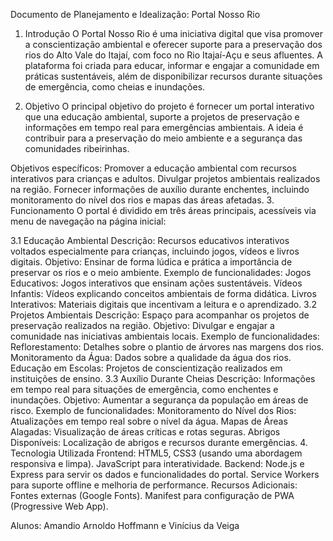 Documento de Planejamento e Idealização: Portal Nosso Rio
1. Introdução
O Portal Nosso Rio é uma iniciativa digital que visa promover a conscientização ambiental e oferecer suporte para a preservação dos rios do Alto Vale do Itajaí, com foco no Rio Itajaí-Açu e seus afluentes. A plataforma foi criada para educar, informar e engajar a comunidade em práticas sustentáveis, além de disponibilizar recursos durante situações de emergência, como cheias e inundações.

2. Objetivo
O principal objetivo do projeto é fornecer um portal interativo que una educação ambiental, suporte a projetos de preservação e informações em tempo real para emergências ambientais. A ideia é contribuir para a preservação do meio ambiente e a segurança das comunidades ribeirinhas.

Objetivos específicos:
Promover a educação ambiental com recursos interativos para crianças e adultos.
Divulgar projetos ambientais realizados na região.
Fornecer informações de auxílio durante enchentes, incluindo monitoramento do nível dos rios e mapas das áreas afetadas.
3. Funcionamento
O portal é dividido em três áreas principais, acessíveis via menu de navegação na página inicial:

3.1 Educação Ambiental
Descrição: Recursos educativos interativos voltados especialmente para crianças, incluindo jogos, vídeos e livros digitais.
Objetivo: Ensinar de forma lúdica e prática a importância de preservar os rios e o meio ambiente.
Exemplo de funcionalidades:
Jogos Educativos: Jogos interativos que ensinam ações sustentáveis.
Vídeos Infantis: Vídeos explicando conceitos ambientais de forma didática.
Livros Interativos: Materiais digitais que incentivam a leitura e o aprendizado.
3.2 Projetos Ambientais
Descrição: Espaço para acompanhar os projetos de preservação realizados na região.
Objetivo: Divulgar e engajar a comunidade nas iniciativas ambientais locais.
Exemplo de funcionalidades:
Reflorestamento: Detalhes sobre o plantio de árvores nas margens dos rios.
Monitoramento da Água: Dados sobre a qualidade da água dos rios.
Educação em Escolas: Projetos de conscientização realizados em instituições de ensino.
3.3 Auxílio Durante Cheias
Descrição: Informações em tempo real para situações de emergência, como enchentes e inundações.
Objetivo: Aumentar a segurança da população em áreas de risco.
Exemplo de funcionalidades:
Monitoramento do Nível dos Rios: Atualizações em tempo real sobre o nível da água.
Mapas de Áreas Alagadas: Visualização de áreas críticas e rotas seguras.
Abrigos Disponíveis: Localização de abrigos e recursos durante emergências.
4. Tecnologia Utilizada
Frontend:
HTML5, CSS3 (usando uma abordagem responsiva e limpa).
JavaScript para interatividade.
Backend:
Node.js e Express para servir os dados e funcionalidades do portal.
Service Workers para suporte offline e melhoria de performance.
Recursos Adicionais:
Fontes externas (Google Fonts).
Manifest para configuração de PWA (Progressive Web App).

Alunos: Amandio Arnoldo Hoffmann e Vinícius da Veiga
